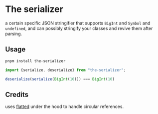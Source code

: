 # The serializer

a certain specific JSON stringifier that supports `BigInt` and `Symbol` and `undefined`, and can possibly stringify your classes and revive them after parsing.

## Usage

```bash
pnpm install the-serializer
```

```ts
import {serialize, deserialize} from "the-serializer";

deserialize(serialize(BigInt(10))) === BigInt(10)

```

## Credits

uses [flatted](https://www.npmjs.com/package/flatted) under the hood to handle circular references.
